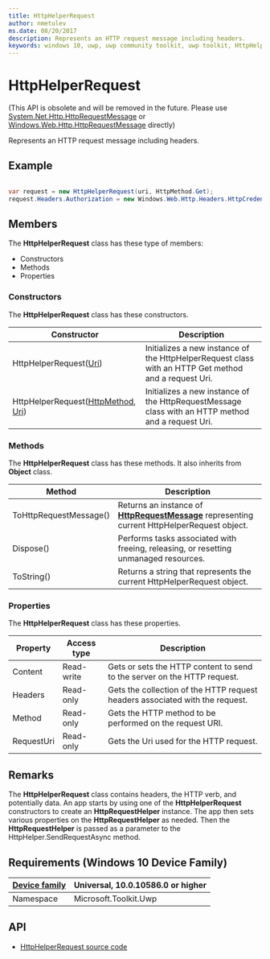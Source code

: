 ```yaml
---
title: HttpHelperRequest
author: nmetulev
ms.date: 08/20/2017
description: Represents an HTTP request message including headers. 
keywords: windows 10, uwp, uwp community toolkit, uwp toolkit, HttpHelperRequest
---
```


# HttpHelperRequest

(This API is obsolete and will be removed in the future. Please use [System.Net.Http.HttpRequestMessage](https://msdn.microsoft.com/en-us/library/system.net.http.httprequestmessage(v=vs.110).aspx) 
or [Windows.Web.Http.HttpRequestMessage](https://docs.microsoft.com/en-us/uwp/api/windows.web.http.httprequestmessage) directly)

Represents an HTTP request message including headers. 

## Example

```csharp

var request = new HttpHelperRequest(uri, HttpMethod.Get);
request.Headers.Authorization = new Windows.Web.Http.Headers.HttpCredentialsHeaderValue("OAuth", authorizationHeaderParams);

```

## Members

The **HttpHelperRequest** class has these type of members:

* Constructors
* Methods
* Properties

### Constructors

The **HttpHelperRequest** class has these constructors.

| Constructor | Description |
| ----------  | ----------- |
| HttpHelperRequest([Uri](https://msdn.microsoft.com/library/system.uri.aspx))  | Initializes a new instance of the HttpHelperRequest class with an HTTP Get method and a request Uri.|
| HttpHelperRequest([HttpMethod](https://msdn.microsoft.com/en-us/library/windows/apps/windows.web.http.httpmethod.aspx), [Uri](https://msdn.microsoft.com/library/system.uri.aspx))  | Initializes a new instance of the HttpRequestMessage class with an HTTP method and a request Uri.|

### Methods

The **HttpHelperRequest** class has these methods. It also inherits from **Object** class.

| Method | Description |
| ------ | ----------- |
| ToHttpRequestMessage() | Returns an instance of [**HttpRequestMessage**](https://msdn.microsoft.com/en-us/library/windows/apps/windows.web.http.httprequestmessage.aspx) representing current HttpHelperRequest object. |
| Dispose() | Performs tasks associated with freeing, releasing, or resetting unmanaged resources. |
| ToString() | Returns a string that represents the current HttpHelperRequest object. |

### Properties

The **HttpHelperRequest** class has these properties.

| Property | Access type | Description |
| -------- | ----------- | ----------- |
| Content | Read-write | Gets or sets the HTTP content to send to the server on the HTTP request. |
| Headers | Read-only | Gets the collection of the HTTP request headers associated with the request. |
| Method | Read-only | Gets the HTTP method to be performed on the request URI. |
| RequestUri | Read-only | Gets the Uri used for the HTTP request. |

## Remarks

The **HttpHelperRequest** class contains headers, the HTTP verb, and potentially data. 
An app starts by using one of the **HttpHelperRequest** constructors to create an **HttpRequestHelper** instance. The app then sets various properties on the **HttpRequestHelper** as needed. Then the **HttpRequestHelper** is passed as a parameter to the HttpHelper.SendRequestAsync method.

## Requirements (Windows 10 Device Family)

| [Device family](http://go.microsoft.com/fwlink/p/?LinkID=526370) | Universal, 10.0.10586.0 or higher |
| --- | --- |
| Namespace | Microsoft.Toolkit.Uwp |

## API

* [HttpHelperRequest source code](https://github.com/Microsoft/UWPCommunityToolkit/blob/master/Microsoft.Toolkit.Uwp/Helpers/HttpHelper/HttpHelperRequest.cs)
